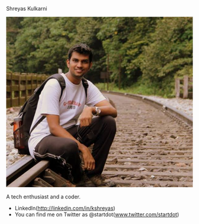 Shreyas Kulkarni

![](photos/shreyas-kulkarni.jpg)

A tech enthusiast and a coder. 

* LinkedIn(http://linkedin.com/in/kshreyas)
* You can find me on Twitter as @startdot(www.twitter.com/startdot)

